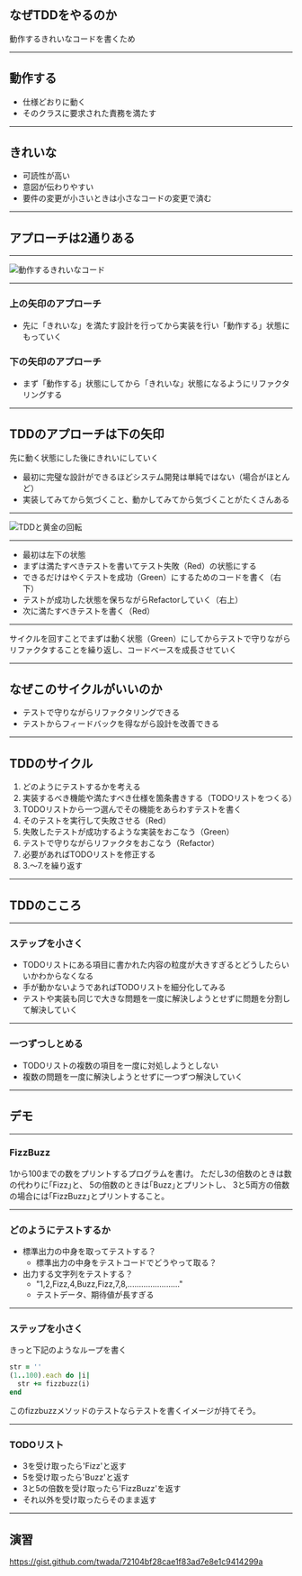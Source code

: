 ## なぜTDDをやるのか

動作するきれいなコードを書くため

---

## 動作する

* 仕様どおりに動く
* そのクラスに要求された責務を満たす

---

## きれいな

* 可読性が高い
* 意図が伝わりやすい
* 要件の変更が小さいときは小さなコードの変更で済む

---

## アプローチは2通りある

---

![動作するきれいなコード](https://image.slidesharecdn.com/asbctddtwada-131211062645-phpapp01/95/tdd-agile-samurai-base-camp-19-638.jpg)

---

### 上の矢印のアプローチ

* 先に「きれいな」を満たす設計を行ってから実装を行い「動作する」状態にもっていく

### 下の矢印のアプローチ

* まず「動作する」状態にしてから「きれいな」状態になるようにリファクタリングする

---

## TDDのアプローチは下の矢印

先に動く状態にした後にきれいにしていく

* 最初に完璧な設計ができるほどシステム開発は単純ではない（場合がほとんど）
* 実装してみてから気づくこと、動かしてみてから気づくことがたくさんある

---

![TDDと黄金の回転](https://image.slidesharecdn.com/asbctddtwada-131211062645-phpapp01/95/tdd-agile-samurai-base-camp-21-638.jpg)

---

* 最初は左下の状態
* まずは満たすべきテストを書いてテスト失敗（Red）の状態にする
* できるだけはやくテストを成功（Green）にするためのコードを書く（右下）
* テストが成功した状態を保ちながらRefactorしていく（右上）
* 次に満たすべきテストを書く（Red）

---

サイクルを回すことでまずは動く状態（Green）にしてからテストで守りながらリファクタすることを繰り返し、コードベースを成長させていく

---

## なぜこのサイクルがいいのか

* テストで守りながらリファクタリングできる
* テストからフィードバックを得ながら設計を改善できる

---

## TDDのサイクル

1. どのようにテストするかを考える
2. 実装するべき機能や満たすべき仕様を箇条書きする（TODOリストをつくる）
3. TODOリストから一つ選んでその機能をあらわすテストを書く
4. そのテストを実行して失敗させる（Red）
5. 失敗したテストが成功するような実装をおこなう（Green）
6. テストで守りながらリファクタをおこなう（Refactor）
7. 必要があればTODOリストを修正する
8. 3.〜7.を繰り返す

<!-- ![TDDのサイクル](https://image.slidesharecdn.com/asbctddtwada-131211062645-phpapp01/95/tdd-agile-samurai-base-camp-20-638.jpg) -->

---

## TDDのこころ

---

### ステップを小さく

* TODOリストにある項目に書かれた内容の粒度が大きすぎるとどうしたらいいかわからなくなる
* 手が動かないようであればTODOリストを細分化してみる
* テストや実装も同じで大きな問題を一度に解決しようとせずに問題を分割して解決していく

---

### 一つずつしとめる

* TODOリストの複数の項目を一度に対処しようとしない
* 複数の問題を一度に解決しようとせずに一つずつ解決していく

---

## デモ

---

### FizzBuzz

1から100までの数をプリントするプログラムを書け。 ただし3の倍数のときは数の代わりに｢Fizz｣と、 5の倍数のときは｢Buzz｣とプリントし、 3と5両方の倍数の場合には｢FizzBuzz｣とプリントすること。

---

### どのようにテストするか

* 標準出力の中身を取ってテストする？
  * 標準出力の中身をテストコードでどうやって取る？
* 出力する文字列をテストする？
  * "1,2,Fizz,4,Buzz,Fizz,7,8,......................."
  * テストデータ、期待値が長すぎる

---

### ステップを小さく

きっと下記のようなループを書く

```ruby
str = ''
(1..100).each do |i|
  str += fizzbuzz(i)
end
```

このfizzbuzzメソッドのテストならテストを書くイメージが持てそう。

---

### TODOリスト

* 3を受け取ったら'Fizz'と返す
* 5を受け取ったら'Buzz'と返す
* 3と5の倍数を受け取ったら'FizzBuzz'を返す
* それ以外を受け取ったらそのまま返す

---

## 演習

https://gist.github.com/twada/72104bf28cae1f83ad7e8e1c9414299a

